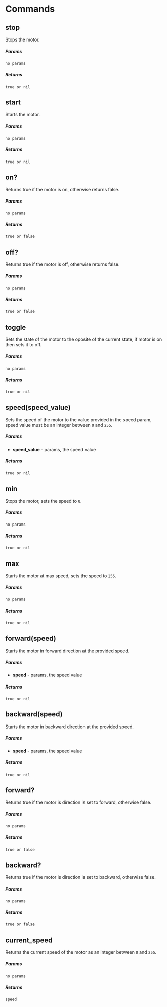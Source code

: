 # Commands

## stop 

Stops the motor.

##### Params

`no params`

##### Returns

`true or nil`

## start 

Starts the motor.

##### Params

`no params`

##### Returns

`true or nil`

## on?

Returns true if the motor is on, otherwise returns false.

##### Params

`no params`

##### Returns

`true or false`

## off? 

Returns true if the motor is off, otherwise returns false.

##### Params

`no params`

##### Returns

`true or false`

## toggle 

Sets the state of the motor to the oposite of the current state, if motor is on then sets it to off.

##### Params

`no params`

##### Returns

`true or nil`

## speed(speed_value)

Sets the speed of the motor to the value provided in the speed param, speed value must be an integer between `0` and `255`.

##### Params

- **speed_value** - params, the speed value

##### Returns

`true or nil`

## min 

Stops the motor, sets the speed to `0`.

##### Params

`no params`

##### Returns

`true or nil`

## max 

Starts the motor at max speed, sets the speed to `255`.

##### Params

`no params`

##### Returns

`true or nil`

## forward(speed) 

Starts the motor in forward direction at the provided speed.

##### Params

- **speed** - params, the speed value

##### Returns

`true or nil`

## backward(speed)

Starts the motor in backward direction at the provided speed.

##### Params

- **speed** - params, the speed value

##### Returns

`true or nil`

## forward? 

Returns true if the motor is direction is set to forward, otherwise false.

##### Params

`no params`

##### Returns

`true or false`

## backward? 

Returns true if the motor is direction is set to backward, otherwise false.

##### Params

`no params`

##### Returns

`true or false`

## current_speed 

Returns the current speed of the motor as an integer between `0` and `255`.

##### Params

`no params`

##### Returns

`speed`